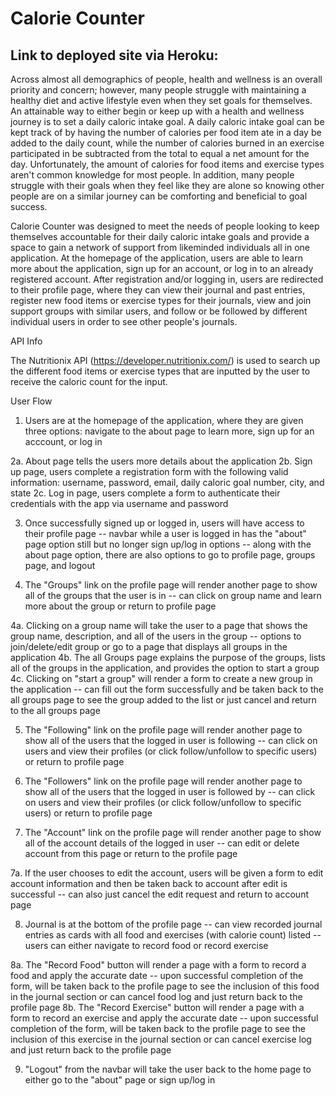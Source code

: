 # Calorie Counter

## Link to deployed site via Heroku:

Across almost all demographics of people, health and wellness is an overall priority and concern; however, many people struggle with maintaining a healthy diet and active lifestyle even when they set goals for themselves. An attainable way to either begin or keep up with a health and wellness journey is to set a daily caloric intake goal. A daily caloric intake goal can be kept track of by having the number of calories per food item ate in a day be added to the daily count, while the number of calories burned in an exercise participated in be subtracted from the total to equal a net amount for the day. Unfortunately, the amount of calories for food items and exercise types aren't common knowledge for most people. In addition, many people struggle with their goals when they feel like they are alone so knowing other people are on a similar journey can be comforting and beneficial to goal success.

Calorie Counter was designed to meet the needs of people looking to keep themselves accountable for their daily caloric intake goals and provide a space to gain a network of support from likeminded individuals all in one application. At the homepage of the application, users are able to learn more about the application, sign up for an account, or log in to an already registered account. After registration and/or logging in, users are redirected to their profile page, where they can view their journal and past entries, register new food items or exercise types for their journals, view and join support groups with similar users, and follow or be followed by different individual users in order to see other people's journals.

API Info

The Nutritionix API (https://developer.nutritionix.com/) is used to search up the different food items or exercise types that are inputted by the user to receive the caloric count for the input.

User Flow
1. Users are at the homepage of the application, where they are given three options: navigate to the about page to learn more, sign up for an acccount, or log in

2a. About page tells the users more details about the application
2b. Sign up page, users complete a registration form with the following valid information: username, password, email, daily caloric goal number, city, and state
2c. Log in page, users complete a form to authenticate their credentials with the app via username and password

3. Once successfully signed up or logged in, users will have access to their profile page -- navbar while a user is logged in has the "about" page option still but no longer sign up/log in options -- along with the about page option, there are also options to go to profile page, groups page, and logout
   
4. The "Groups" link on the profile page will render another page to show all of the groups that the user is in -- can click on group name and learn more about the group or return to profile page

4a. Clicking on a group name will take the user to a page that shows the group name, description, and all of the users in the group -- options to join/delete/edit group or go to a page that displays all groups in the application
4b. The all Groups page explains the purpose of the groups, lists all of the groups in the application, and provides the option to start a group
4c. Clicking on "start a group" will render a form to create a new group in the application -- can fill out the form successfully and be taken back to the all groups page to see the group added to the list or just cancel and return to the all groups page

5. The "Following" link on the profile page will render another page to show all of the users that the logged in user is following -- can click on users and view their profiles (or click follow/unfollow to specific users) or return to profile page

6. The "Followers" link on the profile page will render another page to show all of the users that the logged in user is followed by -- can click on users and view their profiles (or click follow/unfollow to specific users) or return to profile page

7. The "Account" link on the profile page will render another page to show all of the account details of the logged in user -- can edit or delete account from this page or return to the profile page

7a. If the user chooses to edit the account, users will be given a form to edit account information and then be taken back to account after edit is successful -- can also just cancel the edit request and return to account page

8. Journal is at the bottom of the profile page -- can view recorded journal entries as cards with all food and exercises (with calorie count) listed -- users can either navigate to record food or record exercise

8a. The "Record Food" button will render a page with a form to record a food and apply the accurate date -- upon successful completion of the form, will be taken back to the profile page to see the inclusion of this food in the journal section or can cancel food log and just return back to the profile page
8b. The "Record Exercise" button will render a page with a form to record an exercise and apply the accurate date -- upon successful completion of the form, will be taken back to the profile page to see the inclusion of this exercise in the journal section or can cancel exercise log and just return back to the profile page

9. "Logout" from the navbar will take the user back to the home page to either go to the "about" page or sign up/log in
